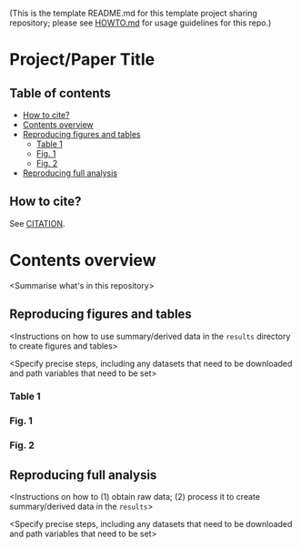 (This is the template README.md for this template project sharing repository; please see [HOWTO.md](HOWTO.md) for usage guidelines for this repo.)

# Project/Paper Title

<Project description>
  
## Table of contents
   * [How to cite?](#how-to-cite)
   * [Contents overview](#contents-overview)
   * [Reproducing figures and tables](#reproducing-figures-and-tables)
      * [Table 1](#table-1)
      * [Fig. 1](#fig-1)
      * [Fig. 2](#fig-2)
   * [Reproducing full analysis](#reproducing-full-analysis)

## How to cite?

See [CITATION](CITATION).

# Contents overview

<Summarise what's in this repository>

## Reproducing figures and tables

<Instructions on how to use summary/derived data in the `results` directory to create figures and tables>

<Specify precise steps, including any datasets that need to be downloaded and path variables that need to be set>

### Table 1

### Fig. 1

### Fig. 2

## Reproducing full analysis

<Instructions on how to (1) obtain raw data; (2) process it to create summary/derived data in the `results`>

<Specify precise steps, including any datasets that need to be downloaded and path variables that need to be set>

